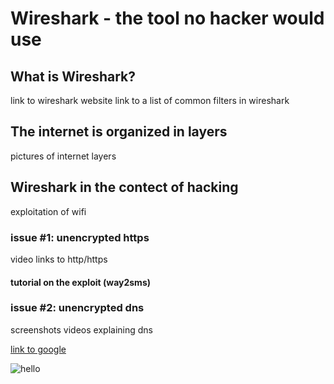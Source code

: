 # Wireshark - the tool no hacker would use

## What is Wireshark?
link to wireshark website
link to a list of common filters in wireshark


## The internet is organized in layers
pictures of internet layers

## Wireshark in the contect of hacking
exploitation of wifi

### issue #1: unencrypted https
video links to http/https

#### tutorial on the exploit (way2sms)



### issue #2: unencrypted dns
screenshots
videos explaining dns



[link to google](www.google.com)

![hello](https://github.com/sbleh/wireshark_presentation/blob/master/Capture.JPG?raw=true)






